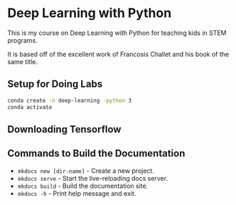 # Deep Learning with Python

This is my course on Deep Learning with Python for teaching kids in STEM programs.

It is based off of the excellent work of Francosis Challet and his book of the same title.

## Setup for Doing Labs

```sh
conda create -n deep-learning -python 3
conda activate
```

## Downloading Tensorflow


## Commands to Build the Documentation

* `mkdocs new [dir-name]` - Create a new project.
* `mkdocs serve` - Start the live-reloading docs server.
* `mkdocs build` - Build the documentation site.
* `mkdocs -h` - Print help message and exit.



